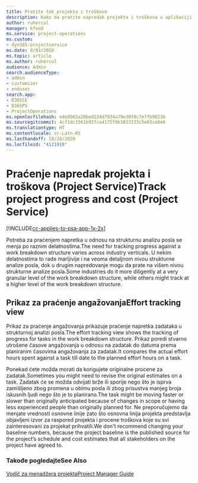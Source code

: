 ```yaml
---
title: Pratite tok projekta i troškove
description: Kako da pratite napredak projekta i troškova u aplikaciji Project Service
author: ruhercul
manager: kfend
ms.service: project-operations
ms.custom:
- dyn365-projectservice
ms.date: 8/03/2018
ms.topic: article
ms.author: ruhercul
audience: Admin
search.audienceType:
- admin
- customizer
- enduser
search.app:
- D365CE
- D365PS
- ProjectOperations
ms.openlocfilehash: ede8902a29bed224d7934a79e30f8c7e7fb9023b
ms.sourcegitcommit: 4cf1dc1561b92fca4175f0b3813133c5e63ce8e6
ms.translationtype: HT
ms.contentlocale: sr-Latn-RS
ms.lasthandoff: 10/28/2020
ms.locfileid: "4121910"
---
```

# <a name="track-project-progress-and-cost-project-service"></a><span data-ttu-id="bc6d0-103">Praćenje napredak projekta i troškova (Project Service)</span><span class="sxs-lookup"><span data-stu-id="bc6d0-103">Track project progress and cost (Project Service)</span></span>

[!INCLUDE[cc-applies-to-psa-app-1x-2x](../includes/cc-applies-to-psa-app-1x-2x.md)]

<span data-ttu-id="bc6d0-104">Potreba za praćenjem napretka u odnosu na strukturnu analizu posla se menja po raznim delatnostima.</span><span class="sxs-lookup"><span data-stu-id="bc6d0-104">The need for tracking progress against a work breakdown structure varies across industry verticals.</span></span> <span data-ttu-id="bc6d0-105">U nekim delatnostima to rade marljivije i na veoma detaljnom nivou strukturne analize posla, dok u drugim napredovanje mogu da prate na višem nivou strukturne analize posla.</span><span class="sxs-lookup"><span data-stu-id="bc6d0-105">Some industries do it more diligently at a very granular level of the work breakdown structure, while others might track at a higher level of the work breakdown structure.</span></span>  
  
## <a name="effort-tracking-view"></a><span data-ttu-id="bc6d0-106">Prikaz za praćenje angažovanja</span><span class="sxs-lookup"><span data-stu-id="bc6d0-106">Effort tracking view</span></span>  
<span data-ttu-id="bc6d0-107">Prikaz za praćenje angažovanja prikazuje praćenje napretka zadataka u strukturnoj analizi posla.</span><span class="sxs-lookup"><span data-stu-id="bc6d0-107">The effort tracking view shows the tracking of progress for tasks in the work breakdown structure.</span></span> <span data-ttu-id="bc6d0-108">Prikaz poredi stvarno utrošene časove angažovanja u odnosu na zadatak do datuma prema planiranim časovima angažovanja za zadatak.</span><span class="sxs-lookup"><span data-stu-id="bc6d0-108">It compares the actual effort hours spent against a task till date to the planned effort hours on a task.</span></span>  
  
<span data-ttu-id="bc6d0-109">Ponekad ćete možda morati da korigujete originalne procene za zadatak.</span><span class="sxs-lookup"><span data-stu-id="bc6d0-109">Sometimes you might need to revise the original estimates on a task.</span></span> <span data-ttu-id="bc6d0-110">Zadatak će se možda odvijati brže ili sporije nego što je isprva zamišljeno zbog promena u obimu posla ili zbog prisustva manjeg broja iskusnih ljudi nego što je to planirano.</span><span class="sxs-lookup"><span data-stu-id="bc6d0-110">The task might be moving faster or slower than originally anticipated because of changes in scope or having less experienced people than originally planned for.</span></span> <span data-ttu-id="bc6d0-111">Ne preporučujemo da menjate vrednosti osnovne linije zato što osnovna linija projekta predstavlja objavljeni izvor za raspored projekta i procene troškova koje su svi zainteresovani za projekat prihvatili.</span><span class="sxs-lookup"><span data-stu-id="bc6d0-111">We don't recommend changing your baseline numbers, because the project baseline is the published source for the project’s schedule and cost estimates that all stakeholders on the project have agreed to.</span></span>  
  
### <a name="see-also"></a><span data-ttu-id="bc6d0-112">Takođe pogledajte</span><span class="sxs-lookup"><span data-stu-id="bc6d0-112">See Also</span></span>  
 [<span data-ttu-id="bc6d0-113">Vodič za menadžera projekta</span><span class="sxs-lookup"><span data-stu-id="bc6d0-113">Project Manager Guide</span></span>](../psa/project-manager-guide.md)
